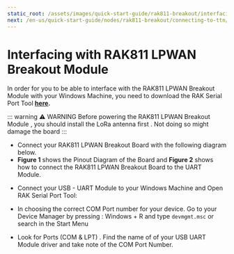 ```yaml
---
static_root: /assets/images/quick-start-guide/rak811-breakout/interfacing-with-rak811-breakout
next: /en-us/quick-start-guide/nodes/rak811-breakout/connecting-to-ttn/
---
```


# Interfacing with RAK811 LPWAN Breakout Module

In order for you to be able to interface with the RAK811 LPWAN Breakout Module with your Windows Machine, you need to download the RAK Serial Port Tool **[here](https://downloads.rakwireless.com/en/LoRa/Tools/RAK_SERIAL_PORT_TOOL_V1.2.1.zip).**

::: warning ⚠️ WARNING
Before powering the RAK811 LPWAN Breakout Module , you should install the LoRa antenna first . Not doing so might damage the board
:::

- Connect your RAK811 LPWAN Breakout Board with the following diagram below.
- **Figure 1** shows the Pinout Diagram of the Board and **Figure 2** shows how to connect the RAK811 LPWAN Breakout Board to the UART Module.

<rk-img
  :src="`${$frontmatter.static_root}/pinout_diagram.png`"
  width="85%"
  figure-number="1"
  caption="RAK811 LPWAN Breakout Module Pinout Diagram"
/>

<rk-img
  :src="`${$frontmatter.static_root}/a5vvi5oofgnq7mwpiavn.jpg`"
  width="100%"
  figure-number="2"
  caption="RAK811 to USB Uart Module Connection"
/>

- Connect your USB - UART Module to your Windows Machine and Open RAK Serial Port Tool:

<rk-img
  :src="`${$frontmatter.static_root}/ou15nrdveyhmrzo8byof.png`"
  width="100%"
  figure-number="3"
  caption="RAK Serial Port Tool"
/>

- In choosing the correct COM Port number for your device. Go to your Device Manager by pressing : Windows + R and type `devmgmt.msc` or search in the Start Menu

<rk-img
  :src="`${$frontmatter.static_root}/siqhrem8xxxnvhj7vttn.png`"
  width="100%"
  figure-number="4"
  caption="Device Manager"
/>

- Look for Ports (COM & LPT) . Find the name of of your USB UART Module driver and take note of the COM Port Number.

<rk-img
  :src="`${$frontmatter.static_root}/rib8pvikbtggt9xryvxp.png`"
  width="100%"
  figure-number="5"
  caption="Correct Port Number and Correct Baud rate"
/>
